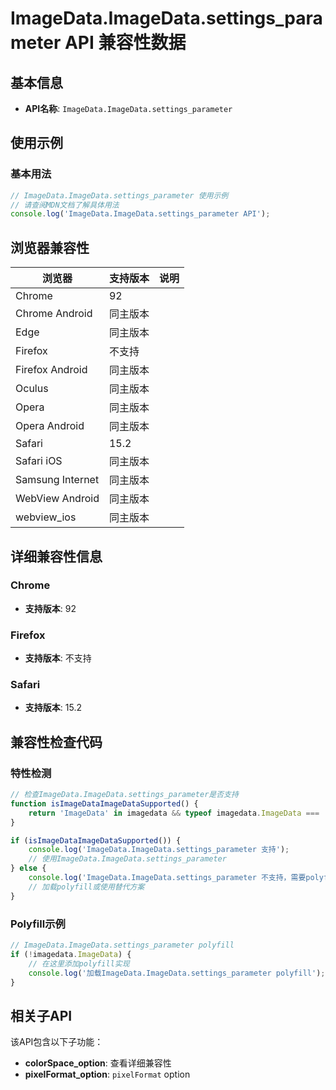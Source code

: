 # ImageData.ImageData.settings_parameter API 兼容性数据

## 基本信息

- **API名称**: `ImageData.ImageData.settings_parameter`

## 使用示例

### 基本用法

```javascript
// ImageData.ImageData.settings_parameter 使用示例
// 请查阅MDN文档了解具体用法
console.log('ImageData.ImageData.settings_parameter API');
```

## 浏览器兼容性

| 浏览器 | 支持版本 | 说明 |
|--------|----------|------|
| Chrome | 92 |  |
| Chrome Android | 同主版本 |  |
| Edge | 同主版本 |  |
| Firefox | 不支持 |  |
| Firefox Android | 同主版本 |  |
| Oculus | 同主版本 |  |
| Opera | 同主版本 |  |
| Opera Android | 同主版本 |  |
| Safari | 15.2 |  |
| Safari iOS | 同主版本 |  |
| Samsung Internet | 同主版本 |  |
| WebView Android | 同主版本 |  |
| webview_ios | 同主版本 |  |

## 详细兼容性信息

### Chrome

- **支持版本**: 92

### Firefox

- **支持版本**: 不支持

### Safari

- **支持版本**: 15.2

## 兼容性检查代码

### 特性检测

```javascript
// 检查ImageData.ImageData.settings_parameter是否支持
function isImageDataImageDataSupported() {
    return 'ImageData' in imagedata && typeof imagedata.ImageData === 'function';
}

if (isImageDataImageDataSupported()) {
    console.log('ImageData.ImageData.settings_parameter 支持');
    // 使用ImageData.ImageData.settings_parameter
} else {
    console.log('ImageData.ImageData.settings_parameter 不支持，需要polyfill');
    // 加载polyfill或使用替代方案
}
```

### Polyfill示例

```javascript
// ImageData.ImageData.settings_parameter polyfill
if (!imagedata.ImageData) {
    // 在这里添加polyfill实现
    console.log('加载ImageData.ImageData.settings_parameter polyfill');
}
```

## 相关子API

该API包含以下子功能：

- **colorSpace_option**: 查看详细兼容性
- **pixelFormat_option**: `pixelFormat` option

